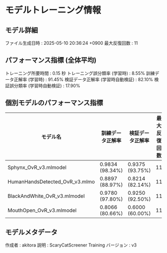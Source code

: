# モデルトレーニング情報

## モデル詳細
ファイル生成日時   : 2025-05-10 20:36:24 +0900
最大反復回数     : 11

## パフォーマンス指標 (全体平均)
トレーニング所要時間              : 0.15 秒
トレーニング誤分類率 (学習時)     : 8.55%
訓練データ正解率 (学習時)         : 91.45%
検証データ正解率 (学習時自動検証) : 82.10%
検証誤分類率 (学習時自動検証)     : 17.90%
## 個別モデルのパフォーマンス指標
| モデル名                        | 訓練データ正解率 | 検証データ正解率 | 最大反復回数 |
|---------------------------------|--------------------|--------------------|--------------|
| Sphynx_OvR_v3.mlmodel          | 0.9834 (98.34%)    | 0.9375 (93.75%)    | 11           |
| HumanHandsDetected_OvR_v3.mlmo | 0.8897 (88.97%)    | 0.8214 (82.14%)    | 11           |
| BlackAndWhite_OvR_v3.mlmodel   | 0.9780 (97.80%)    | 0.9250 (92.50%)    | 11           |
| MouthOpen_OvR_v3.mlmodel       | 0.8066 (80.66%)    | 0.6000 (60.00%)    | 11           |

## モデルメタデータ
作成者            : akitora
説明              : ScaryCatScreener Training
バージョン        : v3